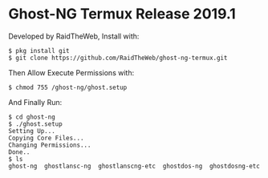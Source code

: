 # Ghost-NG Termux Release 2019.1

Developed by RaidTheWeb, Install with:

    $ pkg install git
    $ git clone https://github.com/RaidTheWeb/ghost-ng-termux.git
    
Then Allow Execute Permissions with:

    $ chmod 755 /ghost-ng/ghost.setup
    
And Finally Run:

    $ cd ghost-ng
    $ ./ghost.setup
    Setting Up...
    Copying Core Files...
    Changing Permissions...
    Done..
    $ ls
    ghost-ng  ghostlansc-ng  ghostlanscng-etc  ghostdos-ng  ghostdosng-etc
    
    
